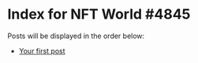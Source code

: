 # Index for NFT World #4845
Posts will be displayed in the order below:

- [Your first post](./001-first.md)

